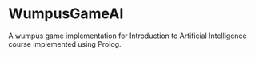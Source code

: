 # WumpusGameAI
A wumpus game implementation for Introduction to Artificial Intelligence course implemented using Prolog.
